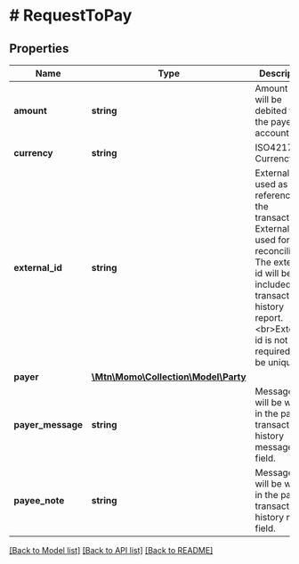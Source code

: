 # # RequestToPay

## Properties

Name | Type | Description | Notes
------------ | ------------- | ------------- | -------------
**amount** | **string** | Amount that will be debited from the payer account. | [optional]
**currency** | **string** | ISO4217 Currency | [optional]
**external_id** | **string** | External id is used as a reference to the transaction. External id is used for reconciliation. The external id will be included in transaction history report. &lt;br&gt;External id is not required to be unique. | [optional]
**payer** | [**\Mtn\Momo\Collection\Model\Party**](Party.md) |  | [optional]
**payer_message** | **string** | Message that will be written in the payer transaction history message field. | [optional]
**payee_note** | **string** | Message that will be written in the payee transaction history note field. | [optional]

[[Back to Model list]](../../README.md#models) [[Back to API list]](../../README.md#endpoints) [[Back to README]](../../README.md)
